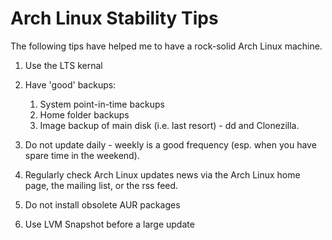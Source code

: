# Arch Linux Stability Tips

The following tips have helped me to have a rock-solid Arch Linux machine.

1. Use the LTS kernal

   

2. Have 'good' backups:

   1. System point-in-time backups
   2. Home folder backups
   3. Image backup of main disk (i.e. last resort) - dd and Clonezilla.

   

3. Do not update daily - weekly is a good frequency (esp. when you have spare time in the weekend).

   

4. Regularly check Arch Linux updates news via the Arch Linux home page, the mailing list, or the rss feed.

   

5. Do not install obsolete AUR packages 

   

6. Use LVM Snapshot before a large update

